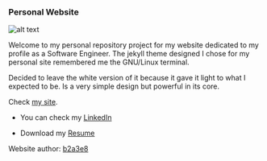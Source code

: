 ### Personal Website

![alt text](https://github.com/lh1008/lh1008.github.io/blob/master/assets/images/hello.png)

Welcome to my personal repository project for my website dedicated to my profile as a Software Engineer. The jekyll theme designed I chose for my personal site remembered me the GNU/Linux terminal.

Decided to leave the white version of it because it gave it light to what I expected to be. Is a very simple design but powerful in its core.

Check [my site](https://lh1008.github.io/).

- You can check my [LinkedIn](https://www.linkedin.com/in/lh1008/)

- Download my [Resume](https://raw.githubusercontent.com/lh1008/cv/master/Luis-Herrera_cv-software-engineer_2024.pdf)

Website author: [b2a3e8](https://github.com/b2a3e8/jekyll-theme-console)